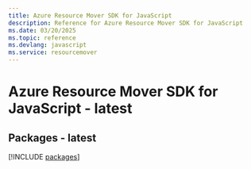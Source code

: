```yaml
---
title: Azure Resource Mover SDK for JavaScript
description: Reference for Azure Resource Mover SDK for JavaScript
ms.date: 03/20/2025
ms.topic: reference
ms.devlang: javascript
ms.service: resourcemover
---
```

# Azure Resource Mover SDK for JavaScript - latest
## Packages - latest
[!INCLUDE [packages](resource-mover-index.md)]